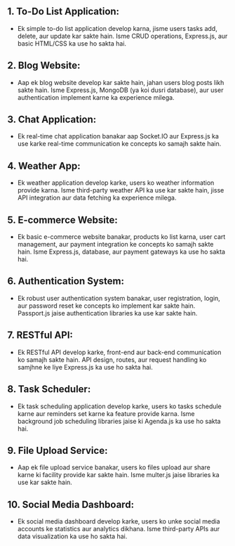 

## 1. **To-Do List Application:** 
-   Ek simple to-do list application develop karna, jisme users tasks add, delete, aur update kar sakte hain. Isme CRUD operations, Express.js, aur basic HTML/CSS ka use ho sakta hai.

## 2. **Blog Website:** 
-   Aap ek blog website develop kar sakte hain, jahan users blog posts likh sakte hain. Isme Express.js, MongoDB (ya koi dusri database), aur user authentication implement karne ka experience milega.

## 3. **Chat Application:** 
-   Ek real-time chat application banakar aap Socket.IO aur Express.js ka use karke real-time communication ke concepts ko samajh sakte hain.

## 4. **Weather App:** 
-   Ek weather application develop karke, users ko weather information provide karna. Isme third-party weather API ka use kar sakte hain, jisse API integration aur data fetching ka experience milega.

## 5. **E-commerce Website:** 
-   Ek basic e-commerce website banakar, products ko list karna, user cart management, aur payment integration ke concepts ko samajh sakte hain. Isme Express.js, database, aur payment gateways ka use ho sakta hai.

## 6. **Authentication System:** 
-   Ek robust user authentication system banakar, user registration, login, aur password reset ke concepts ko implement kar sakte hain. Passport.js jaise authentication libraries ka use kar sakte hain.

## 7. **RESTful API:** 
-   Ek RESTful API develop karke, front-end aur back-end communication ko samajh sakte hain. API design, routes, aur request handling ko samjhne ke liye Express.js ka use ho sakta hai.

## 8. **Task Scheduler:** 
-   Ek task scheduling application develop karke, users ko tasks schedule karne aur reminders set karne ka feature provide karna. Isme background job scheduling libraries jaise ki Agenda.js ka use ho sakta hai.

## 9. **File Upload Service:** 
-   Aap ek file upload service banakar, users ko files upload aur share karne ki facility provide kar sakte hain. Isme multer.js jaise libraries ka use kar sakte hain.

## 10. **Social Media Dashboard:** 
-   Ek social media dashboard develop karke, users ko unke social media accounts ke statistics aur analytics dikhana. Isme third-party APIs aur data visualization ka use ho sakta hai.

